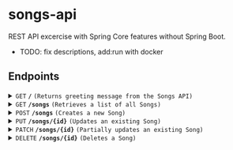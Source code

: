 
# songs-api
REST API excercise with Spring Core features without Spring Boot. 
- TODO: fix descriptions, add:run with docker


## Endpoints

<details>
  <summary><code>GET</code> <code><b>/</b></code> <code>(Returns greeting message from the Songs API)</code></summary>
 
### Request
```sh
curl http://localhost:8080/ -i
```

### Response
- **Status code:** 200 OK   
- **Content-Type:** application/json

```json
{
    "message": "Hello from Songs API"
}
```
</details>


<details>
  <summary><code>GET</code> <code><b>/songs</b></code> <code>(Retrieves a list of all Songs)</code></summary>

 ### Request
```sh
curl http://localhost:8080/songs -i
```
### Response
- **Status code:** 200 OK  
- **Content-Type:** application/json
- **Response body:** Before any user POST's, example:
```json

[
    {
        "id": "5e57a1ca-9dc4-4a0c-ab61-8875d133dd49",
        "name": "Thunderstruck",
        "artist": "AC/DC",
        "publishYear": 1990
    }
]

```
</details>


<details>
  <summary><code>POST</code> <code><b>/songs</b></code> <code>(Creates a new Song)</code></summary>
 
### Request
```sh
curl -X POST http://localhost:8080/songs \
-H "Content-Type: application/json" \
-d '{
  "name": "The Thrill Is Gone",
  "artist": "B.B. King",
  "publish_year": 1969
}' -i

```
- **Request body:** All fields required, example:
```json
{
    "name" : "The Thrill is Gone",
    "artist" : "B.B. King",
    "publish_year" : 1969
}
```


### Success response
- **Status code**: 201 CREATED  
- **Content-Type**: application/json 
- **Location**: /songs/ff88ef0c-8a9b-43eb-9de2-ad8fcd82f252
- **Response body:** 
```json
{
    "id": "ff88ef0c-8a9b-43eb-9de2-ad8fcd82f252",
    "name": "The Thrill is Gone",
    "artist": "B.B. King",
    "publish_year": 1969
}
```

### Error responses
- **Status code**: 400 BAD REQUEST
- **Content-Type**: application/json 
- **Response body:** Example shows all possible validation error messages
```json
{
    "message": "Validation error(s) in your request",
    "errors": {
        "publish_year": "must not be null",
        "artist": "must not be blank",
        "name": "must not be blank"
        "publish_year": "publish_year must be between 1889 and the current year."
    }
}
```

#### OR

- **Status code**: 409 CONFLICT  
- **Content-Type**: application/json 
- **Response body:** if trying to add duplicate of an existing Song

```json
{
    "message": "Song with provided name(The Thrill is Gone), artist(B.B. King) and publish_year(1969) already exists."
}
```



</details>


<details>
  <summary><code>PUT</code> <code><b>/songs/{id}</b></code> <code>(Updates an existing Song)</code></summary>

### Request
- **Path variable:** id(string), the unique identifier of the Song to be updated (UUID).
```sh
curl -X PUT http://localhost:8080/songs/ff88ef0c-8a9b-43eb-9de2-ad8fcd82f252 \
-H "Content-Type: application/json" \
-d '{
  "name": "The Thrill Is NOT  Gone",
  "artist": "B.B. King",
  "publish_year": 1969
}' -i

```
- **Request body:** All fields required, example:
```json
{
    "name" : "The Thrill is NOT Gone",
    "artist" : "B.B. King",
    "publish_year" : 1969
}
```
### Success response
- **Status code**: 200 OK
- **Content-Type**: application/json 
- **Response body:**
```json
{
    "id": "ff88ef0c-8a9b-43eb-9de2-ad8fcd82f252",
    "name": "The Thrill is NOT Gone",
    "artist": "B.B. King",
    "publish_year": 1969
}
```


### Error responses

- **Status code**: 400 BAD REQUEST
- **Content-Type**: application/json 
- **Response body:** Example shows all possible validation error messages
```json
{
    "message": "Validation error(s) in your request",
    "errors": {
        "publish_year": "must not be null",
        "artist": "must not be blank",
        "name": "must not be blank"
        "publish_year": "publish_year must be between 1889 and the current year."
    }
}
```

#### OR

- **Status code**: 400 BAD REQUEST
- **Content-Type**: application/json
- **Response body:** if provided id is not valid UUID
```json
{
    "message": "Given identifier (273f842d-6307-476d-8ba2-7c215a0290a) is invalid. Expected format: 8-4-4-4-12 hex."
}
```

#### OR

- **Status code**: 404 NOT FOUND
- **Content-Type**: application/json 
- **Response body:** if Song with provided id not found in database
```json
{
    "message": "Song with id 594e9937-25c5-47a5-8871-80598e116273 was not found"
}
```

#### OR

- **Status code**: 409 CONFLICT  
- **Content-Type**: application/json 
- **Response body:** if trying to update a duplicate of an existing Song
```json
{
    "message": "Song with provided name(The Thrill is NOT Gone), artist(B.B. King) and publish_year(1969) already exists."
}
```
</details>


<details>
  <summary><code>PATCH</code> <code><b>/songs/{id}</b></code> <code>(Partially updates an existing Song)</code></summary>

### Request
- **Path variable:** id(string), the unique identifier of the Song to be partially updated (UUID).

```sh
curl -X PATCH http://localhost:8080/songs/ff88ef0c-8a9b-43eb-9de2-ad8fcd82f252 \
-H "Content-Type: application/json" \
-d '{
  "name": "The Thrill Is Gone AGAIN",
  "artist": "B.B. King",
  "publish_year": 1969
}' -i

```
- **Request body:** Only one field required, example:
```json
{
    "name" : "The Thrill is Gone AGAIN"
}
```
### Success response
- **Status code**: 200 OK
- **Content-Type**: application/json 
- **Response body:**
```json
{
    "id": "ff88ef0c-8a9b-43eb-9de2-ad8fcd82f252",
    "name": "The Thrill is Gone AGAIN",
    "artist": "B.B. King",
    "publish_year": 1969
}
```
### Error responses
- **Status code**: 400 BAD REQUEST
- **Content-Type**: application/json 
- **Response body:** Example shows all possible validation error messages(only 1 field required)
```json
{
    "message": "Validation error(s) in your request",
    "errors": {
        "publish_year": "must not be null",
        "artist": "must not be blank",
        "name": "must not be blank"
        "publish_year": "publish_year must be between 1889 and the current year."
    }
}
```

#### OR
- **Status code**: 400 BAD REQUEST
- **Content-Type**: application/json 
- **Response body:** if provided id is not valid UUID
```json
{
    "message": "Given identifier (273f842d-6307-476d-8ba2-7c215a0290a) is invalid. Expected format: 8-4-4-4-12 hex."
}
```

#### OR

- **Status code**: 404 NOT FOUND
- **Content-Type**: application/json 
- **Response body:** if Song with provided id not found in database
```json
{
    "message": "Song with id 594e9937-25c5-47a5-8871-80598e116273 was not found"
}
```

#### OR

- **Status code**: 409 CONFLICT  
- **Content-Type**: application/json 
- **Response body:** if trying to update a duplicate of an existing Song
```json
{
    "message": "Song with provided name(The Thrill is NOT Gone), artist(B.B. King) and publish_year(1969) already exists."
}
```
</details>


<details>
  <summary><code>DELETE</code> <code><b>/songs/{id}</b></code> <code>(Deletes a Song)</code></summary>

### Request
- **Path variable:** id(string), the unique identifier of the Song to be deleted (UUID).
```sh
curl -X DELETE http://localhost:8080/songs/ff88ef0c-8a9b-43eb-9de2-ad8fcd82f252 -H \
"Content-Type: application/json" -i

```
### Success response
- **Status code**: 204 NO CONTENT
- **Content-Type**: application/json 
- **Response body:** None
  
### Error responses
- **Status code**: 400 BAD REQUEST
- **Content-Type**: application/json 
- **Response body:** if provided id is not valid UUID
```json
{
    "message": "Given identifier (273f842d-6307-476d-8ba2-7c215a0290a) is invalid. Expected format: 8-4-4-4-12 hex."
}
```

#### OR

- **Status code**: 404 NOT FOUND
- **Content-Type**: application/json 
- **Response body:** if Song with provided id not found in database
```json
{
    "message": "Song with id 594e9937-25c5-47a5-8871-80598e116273 was not found"
}
```

</details>
